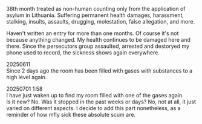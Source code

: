 38th month treated as non-human counting only from the application of asylum in Lithuania. Suffering permanent health damages, harassment, stalking, insults, assaults, drugging, molestation, false allegation, and more.

Haven't written an entry for more than one months. Of course it's not because anything changed. My health continues to be damaged here and there. Since the persecutors group assaulted, arrested and destoryed my phone used to record, the sickness shows again everywhere.

20250611\
Since 2 days ago the room has been filled with gases with substances to a high level again.

20250701 1:58\
I have just waken up to find my room filled with one of the gases again.\
Is it new? No. Was it stopped in the past weeks or days? No, not at all, it just varied on different aspects. I decide to add this part nonetheless, as a reminder of how mfly sick these absolute scum are.

